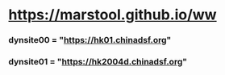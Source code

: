 # https://marstool.github.io/ww

### dynsite00 = "https://hk01.chinadsf.org"
### dynsite01 = "https://hk2004d.chinadsf.org"
